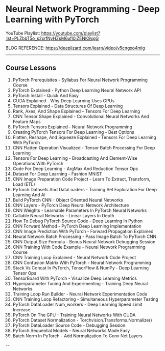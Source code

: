 # Neural Network Programming - Deep Learning with PyTorch

YouTube Playlist: <https://youtube.com/playlist?list=PLZbbT5o_s2xrfNyHZsM6ufI0iZENK9xgG>

BLOG REFERENCE: <https://deeplizard.com/learn/video/v5cngxo4mIg>

---

## Course Lessons

1. PyTorch Prerequisites - Syllabus For Neural Network Programming Course
2. PyTorch Explained - Python Deep Learning Neural Network API
3. PyTorch Install - Quick And Easy
4. CUDA Explained - Why Deep Learning Uses GPUs
5. Tensors Explained - Data Structures Of Deep Learning
6. Rank, Axes, And Shape Explained - Tensors For Deep Learning
7. CNN Tensor Shape Explained - Convolutional Neural Networks And Feature Maps
8. PyTorch Tensors Explained - Neural Network Programming
9. Creating PyTorch Tensors For Deep Learning - Best Options
10. Flatten, Reshape, And Squeeze Explained - Tensors For Deep Learning With PyTorch
11. CNN Flatten Operation Visualized - Tensor Batch Processing For Deep Learning
12. Tensors For Deep Learning - Broadcasting And Element-Wise Operations With PyTorch
13. Code For Deep Learning - ArgMax And Reduction Tensor Ops
14. Dataset For Deep Learning - Fashion MNIST
15. CNN Image Preparation Code Project - Learn To Extract, Transform, Load (ETL)
16. PyTorch Datasets And DataLoaders - Training Set Exploration For Deep Learning And AI
17. Build PyTorch CNN - Object Oriented Neural Networks
18. CNN Layers - PyTorch Deep Neural Network Architecture
19. CNN Weights - Learnable Parameters In PyTorch Neural Networks
20. Callable Neural Networks - Linear Layers In Depth
21. How To Debug PyTorch Source Code - Deep Learning In Python
22. CNN Forward Method - PyTorch Deep Learning Implementation
23. CNN Image Prediction With PyTorch - Forward Propagation Explained
24. Neural Network Batch Processing - Pass Image Batch To PyTorch CNN
25. CNN Output Size Formula - Bonus Neural Network Debugging Session
26. CNN Training With Code Example - Neural Network Programming Course
27. CNN Training Loop Explained - Neural Network Code Project
28. CNN Confusion Matrix With PyTorch - Neural Network Programming
29. Stack Vs Concat In PyTorch, TensorFlow & NumPy - Deep Learning Tensor Ops
30. TensorBoard With PyTorch - Visualize Deep Learning Metrics
31. Hyperparameter Tuning And Experimenting - Training Deep Neural Networks
32. Training Loop Run Builder - Neural Network Experimentation Code
33. CNN Training Loop Refactoring - Simultaneous Hyperparameter Testing
34. PyTorch DataLoader Num_workers - Deep Learning Speed Limit Increase
35. PyTorch On The GPU - Training Neural Networks With CUDA
36. PyTorch Dataset Normalization - Torchvision.Transforms.Normalize()
37. PyTorch DataLoader Source Code - Debugging Session
38. PyTorch Sequential Models - Neural Networks Made Easy
39. Batch Norm In PyTorch - Add Normalization To Conv Net Layers

--
